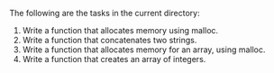 The following are the tasks in the current directory:
1. Write a function that allocates memory using malloc.
2. Write a function that concatenates two strings.
3. Write a function that allocates memory for an array, using malloc.
4. Write a function that creates an array of integers.
